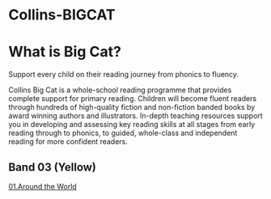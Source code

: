 # Collins-BIGCAT

# What is Big Cat?

Support every child on their reading journey from phonics to fluency.

Collins Big Cat is a whole-school reading programme that provides complete support for primary reading. Children will become fluent readers through hundreds of high-quality fiction and non-fiction banded books by award winning authors and illustrators. In-depth teaching resources support you in developing and assessing key reading skills at all stages from early reading through to phonics, to guided, whole-class and independent reading for more confident readers.

## Band 03 (Yellow)

[01.Around the World](./Read_to_Succeed_Band_03\(Yellow\)/01.Around-the-World.md)